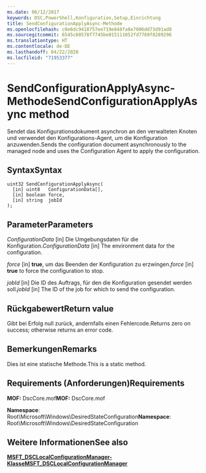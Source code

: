 ```yaml
---
ms.date: 06/12/2017
keywords: DSC,PowerShell,Konfiguration,Setup,Einrichtung
title: SendConfigurationApplyAsync-Methode
ms.openlocfilehash: c0e6dc9418757ee719e848fa8e7006dd73d91ad8
ms.sourcegitcommit: 6545c60578f7745be015111052fd7769f8289296
ms.translationtype: HT
ms.contentlocale: de-DE
ms.lasthandoff: 04/22/2020
ms.locfileid: "71953377"
---
```

# <a name="sendconfigurationapplyasync-method"></a><span data-ttu-id="a9889-103">SendConfigurationApplyAsync-Methode</span><span class="sxs-lookup"><span data-stu-id="a9889-103">SendConfigurationApplyAsync method</span></span>

<span data-ttu-id="a9889-104">Sendet das Konfigurationsdokument asynchron an den verwalteten Knoten und verwendet den Konfigurations-Agent, um die Konfiguration anzuwenden.</span><span class="sxs-lookup"><span data-stu-id="a9889-104">Sends the configuration document asynchronously to the managed node and uses the Configuration Agent to apply the configuration.</span></span>

## <a name="syntax"></a><span data-ttu-id="a9889-105">Syntax</span><span class="sxs-lookup"><span data-stu-id="a9889-105">Syntax</span></span>

```mof
uint32 SendConfigurationApplyAsync(
  [in] uint8   ConfigurationData[],
  [in] boolean force,
  [in] string  jobId
);
```

## <a name="parameters"></a><span data-ttu-id="a9889-106">Parameter</span><span class="sxs-lookup"><span data-stu-id="a9889-106">Parameters</span></span>

<span data-ttu-id="a9889-107">*ConfigurationData* \[in\] Die Umgebungsdaten für die Konfiguration.</span><span class="sxs-lookup"><span data-stu-id="a9889-107">*ConfigurationData* \[in\] The environment data for the configuration.</span></span>

<span data-ttu-id="a9889-108">*force* \[in\] **true**, um das Beenden der Konfiguration zu erzwingen.</span><span class="sxs-lookup"><span data-stu-id="a9889-108">*force* \[in\] **true** to force the configuration to stop.</span></span>

<span data-ttu-id="a9889-109">*jobId* \[in\] Die ID des Auftrags, für den die Konfiguration gesendet werden soll.</span><span class="sxs-lookup"><span data-stu-id="a9889-109">*jobId* \[in\] The ID of the job for which to send the configuration.</span></span>

## <a name="return-value"></a><span data-ttu-id="a9889-110">Rückgabewert</span><span class="sxs-lookup"><span data-stu-id="a9889-110">Return value</span></span>

<span data-ttu-id="a9889-111">Gibt bei Erfolg null zurück, andernfalls einen Fehlercode.</span><span class="sxs-lookup"><span data-stu-id="a9889-111">Returns zero on success; otherwise returns an error code.</span></span>

## <a name="remarks"></a><span data-ttu-id="a9889-112">Bemerkungen</span><span class="sxs-lookup"><span data-stu-id="a9889-112">Remarks</span></span>

<span data-ttu-id="a9889-113">Dies ist eine statische Methode.</span><span class="sxs-lookup"><span data-stu-id="a9889-113">This is a static method.</span></span>

## <a name="requirements"></a><span data-ttu-id="a9889-114">Requirements (Anforderungen)</span><span class="sxs-lookup"><span data-stu-id="a9889-114">Requirements</span></span>

<span data-ttu-id="a9889-115">**MOF:** DscCore.mof</span><span class="sxs-lookup"><span data-stu-id="a9889-115">**MOF:** DscCore.mof</span></span>

<span data-ttu-id="a9889-116">**Namespace**: Root\Microsoft\Windows\DesiredStateConfiguration</span><span class="sxs-lookup"><span data-stu-id="a9889-116">**Namespace**: Root\Microsoft\Windows\DesiredStateConfiguration</span></span>

## <a name="see-also"></a><span data-ttu-id="a9889-117">Weitere Informationen</span><span class="sxs-lookup"><span data-stu-id="a9889-117">See also</span></span>

[<span data-ttu-id="a9889-118">**MSFT_DSCLocalConfigurationManager-Klasse**</span><span class="sxs-lookup"><span data-stu-id="a9889-118">**MSFT_DSCLocalConfigurationManager**</span></span>](msft-dsclocalconfigurationmanager.md)
